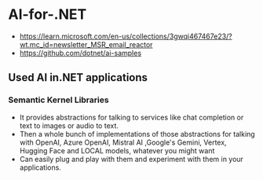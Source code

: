# AI-for-.NET

* https://learn.microsoft.com/en-us/collections/3gwqi467467e23/?wt.mc_id=newsletter_MSR_email_reactor
* https://github.com/dotnet/ai-samples

## Used AI in.NET applications
### Semantic Kernel Libraries
* It provides abstractions for talking to services like chat completion or text to images or audio to text. 
* Then a whole bunch of implementations of those abstractions for talking with OpenAI, Azure OpenAI, Mistral AI ,Google's Gemini, Vertex, Hugging Face and LOCAL models, whatever you might want
* Can easily plug and play with them and experiment with them in your applications. 

